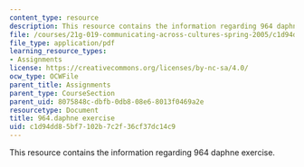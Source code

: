 ```yaml
---
content_type: resource
description: This resource contains the information regarding 964 daphne exercise.
file: /courses/21g-019-communicating-across-cultures-spring-2005/c1d94dd85bf7102b7c2f36cf37dc14c9_MIT21G_019S05_int_co_si.pdf
file_type: application/pdf
learning_resource_types:
- Assignments
license: https://creativecommons.org/licenses/by-nc-sa/4.0/
ocw_type: OCWFile
parent_title: Assignments
parent_type: CourseSection
parent_uid: 8075848c-dbfb-0db8-08e6-8013f0469a2e
resourcetype: Document
title: 964.daphne exercise
uid: c1d94dd8-5bf7-102b-7c2f-36cf37dc14c9
---
```

This resource contains the information regarding 964 daphne exercise.